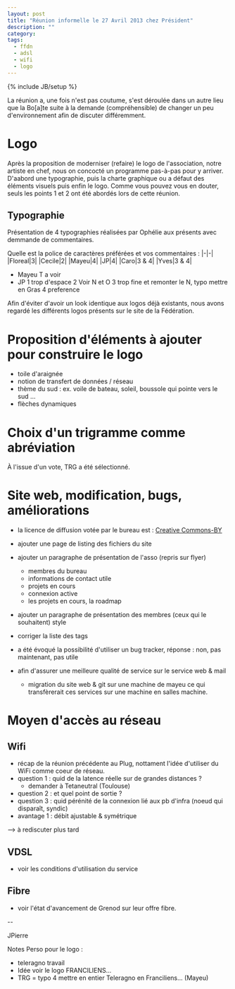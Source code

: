 ```yaml
---
layout: post
title: "Réunion informelle le 27 Avril 2013 chez Président"
description: ""
category: 
tags: 
  - ffdn
  - adsl
  - wifi
  - logo
---
```

{% include JB/setup %}

La réunion a, une fois n'est pas coutume, s'est déroulée dans un autre lieu que la Bo[a]te suite à la demande (compréhensible) de changer un peu d'environnement afin de discuter différemment.

# Logo

Après la proposition de moderniser (refaire) le logo de l'association, notre artiste en chef, nous on concocté un programme pas-à-pas pour y arriver.
D'aabord une typographie, puis la charte graphique ou a défaut des éléments visuels puis enfin le logo. Comme vous pouvez vous en douter, seuls les points 1 et 2 ont été abordés lors de cette réunion.

## Typographie

Présentation de 4 typographies réalisées par Ophélie aux présents avec demmande de commentaires.

Quelle est la police de caractères préférées et vos commentaires :
|-|-|
|Floreal|3|
|Cecile|2|
|Mayeu|4|
|JP|4|
|Caro|3 & 4|
|Yves|3 & 4|

* Mayeu
	T a voir
* JP
	1 trop d'espace
	2 Voir N et O
	3 trop fine et remonter le N, typo mettre en Gras
	4 preference 

Afin d'éviter d'avoir un look identique aux logos déjà existants, nous avons regardé les différents logos présents sur le site de la Fédération.

# Proposition d'éléments à ajouter pour construire le logo

* toile d'araignée
* notion de transfert de données / réseau
* thème du sud : ex. voile  de bateau, soleil, boussole qui pointe vers le sud ...
* flèches dynamiques

# Choix d'un trigramme comme abréviation 

À l'issue d'un vote, TRG a été sélectionné.

# Site web, modification, bugs, améliorations

* la licence de diffusion votée par le bureau est : [Creative Commons-BY](http://creativecommons.org/licenses/by/2.0/fr/)
* ajouter une page de listing des fichiers du site
* ajouter un paragraphe de présentation de l'asso (repris sur flyer)
	* membres du bureau
	* informations de contact utile
	* projets en cours
	* connexion active
	* les projets en cours, la roadmap
* ajouter un paragraphe de présentation des membres (ceux qui le souhaitent) style

	<moi><mavie><mon message>

* corriger la liste des tags

* a été évoqué la possibilité d'utiliser un bug tracker, réponse : non, pas maintenant, pas utile
* afin d'assurer une meilleure qualité de service sur le service web & mail
	* migration du site web & git sur une machine de mayeu
	ce qui transfèrerait ces services sur une machine en salles machine.

# Moyen d'accès au réseau

## Wifi

* récap de la réunion précédente au Plug, nottament l'idée d'utiliser du WiFi comme coeur de réseau.
* question 1 : quid de la latence réelle sur de grandes distances ?
	* demander à Tetaneutral (Toulouse)
* question 2 : et quel point de sortie ?
* question 3 : quid pérénité de la connexion lié aux pb d'infra (noeud qui disparaît, syndic)
* avantage 1 : débit ajustable & symétrique

--> à rediscuter plus tard

## VDSL

* voir les conditions d'utilisation du service

## Fibre

* voir l'état d'avancement de Grenod sur leur offre fibre.

--

JPierre


Notes Perso pour le logo :
* teleragno travail 
* Idée voir le logo FRANCILIENS...
* TRG = typo 4 mettre en entier Teleragno en Franciliens... (Mayeu)

